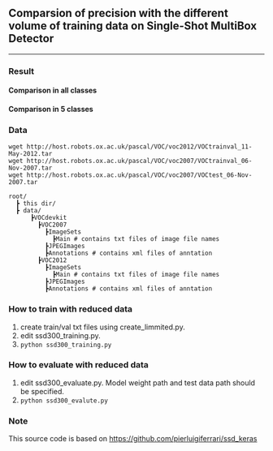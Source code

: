 ## Comparsion of precision with the different volume of training data on Single-Shot MultiBox Detector
---
### Result
#### Comparison in all classes
#### Comparison in 5 classes

### Data

```
wget http://host.robots.ox.ac.uk/pascal/VOC/voc2012/VOCtrainval_11-May-2012.tar
wget http://host.robots.ox.ac.uk/pascal/VOC/voc2007/VOCtrainval_06-Nov-2007.tar
wget http://host.robots.ox.ac.uk/pascal/VOC/voc2007/VOCtest_06-Nov-2007.tar
```

```
root/
  ┣ this dir/
  ┣ data/
      ┣VOCdevkit
        ┣VOC2007
          ┣ImageSets 
            ┣Main # contains txt files of image file names
          ┣JPEGImages
          ┣Annotations # contains xml files of anntation 
        ┣VOC2012
          ┣ImageSets
            ┣Main # contains txt files of image file names
          ┣JPEGImages
          ┣Annotations # contains xml files of anntation 
```

### How to train with reduced data
1. create train/val txt files using create_limmited.py.
2. edit ssd300_training.py. 
3. `python ssd300_training.py`

### How to evaluate with reduced data
1. edit ssd300_evaluate.py. Model weight path and test data path should be specified.
2. `python ssd300_evalute.py`

### Note
This source code is based on https://github.com/pierluigiferrari/ssd_keras

